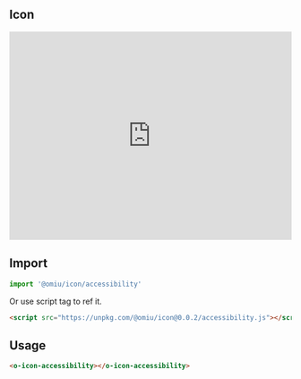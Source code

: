 ## Icon  

<iframe height="372" style="width: 100%;" scrolling="no" title="OMIU Link" src="https://tencent.github.io/omi/components/icon/demos/icon.html" frameborder="no" allowtransparency="true" allowfullscreen="true" loading="lazy">
</iframe>

## Import

```js
import '@omiu/icon/accessibility'
```

Or use script tag to ref it.


```html
<script src="https://unpkg.com/@omiu/icon@0.0.2/accessibility.js"></script> 
```

## Usage

```html
<o-icon-accessibility></o-icon-accessibility>
```

